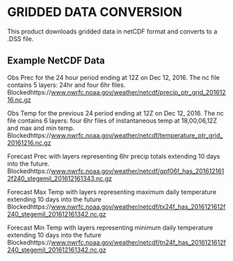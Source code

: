 GRIDDED DATA CONVERSION
=======================
This product downloads gridded data in netCDF format and converts to a .DSS file.


Example NetCDF Data
----

Obs Prec for the 24 hour period ending at 12Z on Dec 12, 2016.  The nc file contains 5 layers: 24hr and four 6hr files.
Blockedhttps://www.nwrfc.noaa.gov/weather/netcdf/precip_ptr_grid_20161216.nc.gz

Obs Temp for the previous 24 period ending at 12Z on Dec 12, 2016.  The nc file contains 6 layers: four 6hr files of instantaneous temp at 18,00,06,12Z and max and min temp.
Blockedhttps://www.nwrfc.noaa.gov/weather/netcdf/temperature_ptr_grid_20161216.nc.gz

Forecast Prec with layers representing 6hr precip totals extending 10 days into the future.
Blockedhttps://www.nwrfc.noaa.gov/weather/netcdf/qpf06f_has_2016121612f240_stegemil_201612161343.nc.gz

Forecast Max Temp with layers representing maximum daily temperature extending 10 days into the future
Blockedhttps://www.nwrfc.noaa.gov/weather/netcdf/tx24f_has_2016121612f240_stegemil_201612161342.nc.gz

Forecast Min Temp with layers representing minimum daily temperature extending 10 days into the future
Blockedhttps://www.nwrfc.noaa.gov/weather/netcdf/tn24f_has_2016121612f240_stegemil_201612161342.nc.gz

